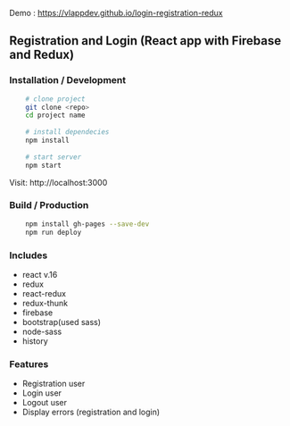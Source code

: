 Demo : https://vlappdev.github.io/login-registration-redux

## Registration and Login (React app with Firebase and Redux)


### Installation / Development

```bash
    # clone project
    git clone <repo>
    cd project name
    
    # install dependecies
    npm install
    
    # start server
    npm start
```
Visit: http://localhost:3000

### Build / Production

```bash
    npm install gh-pages --save-dev
    npm run deploy
```

### Includes

- react v.16
- redux
- react-redux
- redux-thunk
- firebase
- bootstrap(used sass)
- node-sass
- history

### Features

* Registration user
* Login user
* Logout user
* Display errors (registration and login)